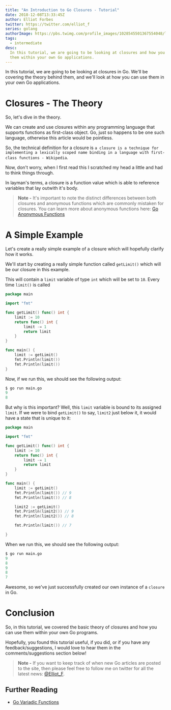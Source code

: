 ```yaml
---
title: "An Introduction to Go Closures - Tutorial"
date: 2018-12-08T13:33:45Z
author: Elliot Forbes
twitter: https://twitter.com/elliot_f
series: golang
authorImage: https://pbs.twimg.com/profile_images/1028545501367554048/lzr43cQv_400x400.jpg
tags:
  - intermediate
desc:
  In this tutorial, we are going to be looking at closures and how you can use
  them within your own Go applications.
---
```


In this tutorial, we are going to be looking at closures in Go. We'll be
covering the theory behind them, and we'll look at how you can use them in your
own Go applications.

# Closures - The Theory

So, let's dive in the theory.

We can create and use closures within any programming language that supports
functions as first-class object. Go, just so happens to be one such language,
otherwise this article would be pointless.

So, the technical definition for a closure is
`a closure is a technique for implementing a lexically scoped name binding in a language with first-class functions - Wikipedia`.

Now, don't worry, when I first read this I scratched my head a little and had to
think things through.

In layman's terms, a closure is a function value which is able to reference
variables that lay outwith it's body.

> **Note -** It's important to note the distinct differences between both
> closures and anonymous functions which are commonly mistaken for closures. You
> can learn more about anonymous functions here:
> [Go Anonymous Functions](/golang/go-functions-tutorial/#anonymous-functions)

# A Simple Example

Let's create a really simple example of a closure which will hopefully clarify
how it works.

We'll start by creating a really simple function called `getLimit()` which will
be our closure in this example.

This will contain a `limit` variable of type `int` which will be set to `10`.
Every time `limit()` is called

```go
package main

import "fmt"

func getLimit() func() int {
	limit := 10
	return func() int {
		limit -= 1
		return limit
	}
}

func main() {
	limit := getLimit()
	fmt.Println(limit())
	fmt.Println(limit())
}

```

Now, if we run this, we should see the following output:

```s
$ go run main.go
9
8
```

But why is this important? Well, this `limit` variable is bound to its assigned
`limit`. If we were to bind `getLimit()` to say, `limit2` just below it, it
would have a state that is unique to it:

```go
package main

import "fmt"

func getLimit() func() int {
	limit := 10
	return func() int {
		limit -= 1
		return limit
	}
}

func main() {
	limit := getLimit()
	fmt.Println(limit()) // 9
	fmt.Println(limit()) // 8

	limit2 := getLimit()
	fmt.Println(limit2()) // 9
	fmt.Println(limit2()) // 8

	fmt.Println(limit()) // 7

}
```

When we run this, we should see the following output:

```s
$ go run main.go
9
8
9
8
7
```

Awesome, so we've just successfully created our own instance of a `closure` in
Go.

# Conclusion

So, in this tutorial, we covered the basic theory of closures and how you can
use them within your own Go programs.

Hopefully, you found this tutorial useful, if you did, or if you have any
feedback/suggestions, I would love to hear them in the comments/suggestions
section below!

> **Note -** If you want to keep track of when new Go articles are posted to the
> site, then please feel free to follow me on twitter for all the latest news:
> [@Elliot_F](https://twitter.com/elliot_f).

## Further Reading

- [Go Variadic Functions](/golang/go-variadic-function-tutorial/)
